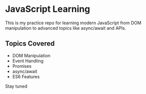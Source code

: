 # JavaScript Learning

This is my practice repo for learning modern JavaScript from DOM manipulation to advanced topics like async/await and APIs.

## Topics Covered
- DOM Manipulation
- Event Handling
- Promises
- async/await
- ES6 Features

Stay tuned 

